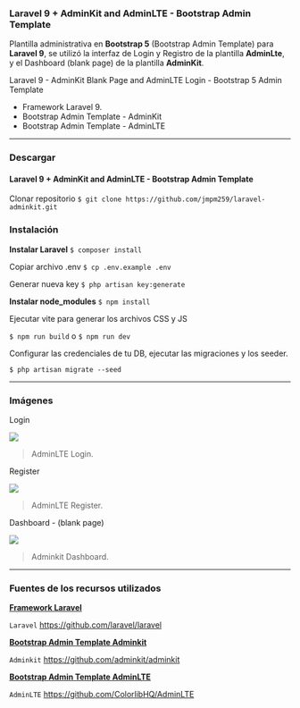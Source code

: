 ### Laravel 9 + AdminKit and AdminLTE - Bootstrap Admin Template
Plantilla administrativa en **Bootstrap 5** (Bootstrap Admin Template) para **Laravel 9**, se utilizó la interfaz de Login y Registro de la plantilla **AdminLte**, y el Dashboard (blank page) de la plantilla **AdminKit**.

Laravel 9 - AdminKit Blank Page and AdminLTE Login - Bootstrap 5 Admin Template 
- Framework Laravel 9.
- Bootstrap Admin Template - AdminKit
- Bootstrap Admin Template - AdminLTE
----
### Descargar 
#### **Laravel 9 + AdminKit and AdminLTE - Bootstrap Admin Template**
Clonar repositorio  `$ git clone https://github.com/jmpm259/laravel-adminkit.git`

### Instalación
**Instalar Laravel** `$ composer install`

Copiar archivo .env `$ cp .env.example .env`

Generar nueva key `$ php artisan key:generate`

**Instalar node_modules** `$ npm install`

Ejecutar vite para generar los archivos CSS y JS

`$ npm run build`  o `$ npm run dev`

Configurar las credenciales de tu DB,  ejecutar las migraciones y los seeder.

`$ php artisan migrate --seed`

----
### Imágenes

Login

![](https://blogger.googleusercontent.com/img/b/R29vZ2xl/AVvXsEg14G19ru6Cq_oVgGGYb9H7zGSZbzXzAJCQskRIxHqetaDZeZIuJevVyAkV8BQ_D_nztt7CwtF7NJVSdgFNxfT5MEluMvJeSKaiUr4Rltn-2dLj5CzKgktywytygqafiKi5kuVK9nu2g8Qfi8frF5d1kf6-3jeUtFoyIUidEvX0XJHSnqrN8vYj-sjmFg/s16000/login.png)

> AdminLTE Login.

Register

![](https://blogger.googleusercontent.com/img/b/R29vZ2xl/AVvXsEijSUNHZOaKjRYsRCuER4PEji4XOPmZVXU0W0UKVaqDkqTw4rNsLWRTCuVOfoZnyttM9QFFoGq3DWpFF1yRJbcMUa2XsgMTXJjLxJ2KUxd-jxcsA2MlI2hZZYNLdXHTCsdJ_MNfpSe0X1MaKyfq9qfNKL0QchtEvsCUqIG_Nfii4fc4s1a9p0vY3QvkRg/s16000/register.png)

> AdminLTE Register.

Dashboard - (blank page)

![](https://blogger.googleusercontent.com/img/b/R29vZ2xl/AVvXsEhh1naxywKj4ii7gH6foEWX-sFtXIOsakmNnUKkptb-4eD2MeGhtmaSagyJwbwF9zNx0GSZ_qR07KIa3ww5nks30oHgch6ETjKE4RBiDDVMX3cRpwngmAqyLt5vAbVjloBIbxR1G776cqO4NAxB9Y_G5UuuJ96nyKKWigzcLKio9Bs-r0WEAA9YQATaDg/s16000/main.png)

> Adminkit Dashboard.

----
### Fuentes de los recursos utilizados

**[Framework Laravel](https://github.com/laravel/laravel)**

`Laravel` <https://github.com/laravel/laravel>

**[Bootstrap Admin Template Adminkit](https://github.com/adminkit/adminkit)**

`Adminkit` <https://github.com/adminkit/adminkit>

**[Bootstrap Admin Template AdminLTE](https://github.com/ColorlibHQ/AdminLTE)**

`AdminLTE` <https://github.com/ColorlibHQ/AdminLTE>
